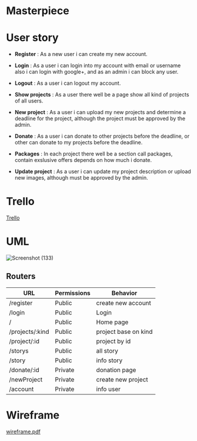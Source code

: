 # Masterpiece

# User story

- **Register** : As a new user i can create my new account.

- **Login** : As a user i can login into my account with email or username also i can login with google+, and as an admin i can block any user.

- **Logout** : As a user i can logout my account.

- **Show projects** : As a user there well be a page show all kind of projects of all users.

- **New project** : As a user i can upload my new projects and determine a deadline for the project, although the project must be approved by the admin.

- **Donate** : As a user i can donate to other projects before the deadline, or other can donate to my projects before the deadline.

- **Packages** : In each project there well be a section call packages, contain exslusive offers depends on how much i donate.

- **Update project** : As a user i can update my project description or upload new images, although must be approved by the admin.

# Trello

[Trello](https://trello.com/b/I4xUaGQ9/mp-project-abdullah)

# UML

![Screenshot (133)](https://user-images.githubusercontent.com/92247941/146355647-546d7063-c5e4-4e6f-8c99-73f555f88a6a.png)

## Routers

| URL             | Permissions | Behavior             |
| --------------- | ----------- | -------------------- |
| /register       | Public      | create new account   |
| /login          | Public      | Login                |
| /               | Public      | Home page            |
| /projects/:kind | Public      | project base on kind |
| /project/:id    | Public      | project by id        |
| /storys         | Public      | all story            |
| /story          | Public      | info story           |
| /donate/:id     | Private     | donation page        |
| /newProject     | Private     | create new project   |
| /account        | Private     | info user            |


# Wireframe 

[wireframe.pdf](https://github.com/MP-Project-Abdullah/Client/files/7740657/wireframe.pdf)

